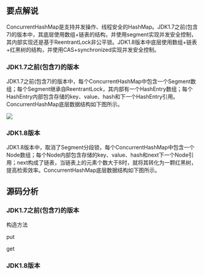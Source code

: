 ## 要点解说
ConcurrentHashMap是支持并发操作、线程安全的HashMap。JDK1.7之前(包含7)的版本中，其底层使用数组+链表的结构，并使用segment实现并发安全控制，其内部实现还是基于ReentrantLock非公平锁。JDK1.8版本中底层使用数组+链表+红黑树的结构，并使用CAS+synchronized实现并发安全控制。

### JDK1.7之前(包含7)的版本
JDK1.7之前(包含7)的版本中，每个ConcurrentHashMap中包含一个Segment数组；每个Segment继承自ReentrantLock，其内部有一个HashEntry数组；每个HashEntry内部包含存储的key、value、hash和下一个HashEntry引用。ConcurrentHashMap底层数据结构如下图所示。

![](https://github.com/wind7rui/HighConcurrency/blob/master/ConcurrentHashMap1.7.png)

### JDK1.8版本
JDK1.8版本中，取消了Segment分段锁，每个ConcurrentHashMap中包含一个Node数组；每个Node内部包含存储的key、value、hash和next下一个Node引用；next构成了链表，当链表上的元素个数大于8时，就将其转化为一颗红黑树，提高检索效率。ConcurrentHashMap底层数据结构如下图所示。

## 源码分析

### JDK1.7之前(包含7)的版本

构造方法

put

get

### JDK1.8版本
